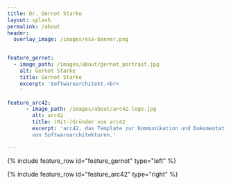 ```yaml
---
title: Dr. Gernot Starke
layout: splash
permalink: /about
header:
  overlay_image: /images/esa-banner.png


feature_gernot:
  - image_path: /images/about/gernot_portrait.jpg
    alt: Gernot Starke
    title: Gernot Starke
    excerpt: 'Softwarearchitekt.<br>
    '

feature_arc42:
      - image_path: /images/about/arc42-logo.jpg
        alt: arc42
        title: (Mit-)Gründer von arc42
        excerpt: 'arc42, das Template zur Kommunikation und Dokumentation<br>
        von Softwarearchitekturen.'

---
```


{% include feature_row id="feature_gernot" type="left" %}

{% include feature_row id="feature_arc42" type="right" %}
